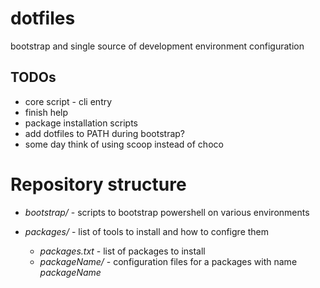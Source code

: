 # dotfiles
bootstrap and single source of development environment configuration

## TODOs
* core script - cli entry
* finish help
* package installation scripts
* add dotfiles to PATH during bootstrap?
* some day think of using scoop instead of choco

# Repository structure

* _bootstrap/_ - scripts to bootstrap powershell on various environments

* _packages/_ - list of tools to install and how to configre them
    * _packages.txt_ - list of packages to install
    * _packageName/_ - configuration files for a packages with name _packageName_


